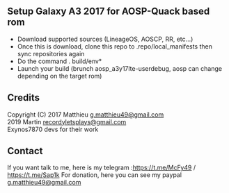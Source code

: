 ## Setup Galaxy A3 2017 for AOSP-Quack based rom

* Download supported sources (LineageOS, AOSCP, RR, etc...)
* Once this is download, clone this repo to .repo/local_manifests then sync repositories again
* Do the command . build/env*
* Launch your build (brunch aosp_a3y17lte-userdebug, aosp can change depending on the target rom)

## Credits

Copyright (C) 2017 Matthieu <g.matthieu49@gmail.com><br>
2019 Martin <recordyletsplays@gmail.com><br>
Exynos7870 devs for their work

## Contact

If you want talk to me, here is my telegram :https://t.me/McFy49 / https://t.me/Sap1k
For donation, here you can see my paypal g.matthieu49@gmail.com
